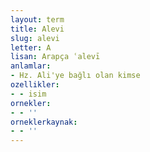 ```yaml
---
layout: term
title: Alevi
slug: alevi
letter: A
lisan: Arapça ʿalevī
anlamlar:
- Hz. Ali'ye bağlı olan kimse
ozellikler:
- - isim
ornekler:
- - ''
orneklerkaynak:
- - ''
---
```


